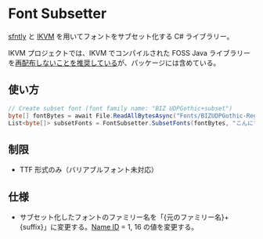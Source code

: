 # Font Subsetter

[sfntly](https://github.com/googlefonts/sfntly) と [IKVM](https://github.com/ikvmnet/ikvm) を用いてフォントをサブセット化する C# ライブラリー。

IKVM プロジェクトでは、IKVM でコンパイルされた FOSS Java ライブラリーを[再配布しないことを推奨している](https://github.com/ikvmnet/ikvm?tab=readme-ov-file#notice-to-project-owners)が、パッケージには含めている。

## 使い方

```cs
// Create subset font (font family name: "BIZ UDPGothic+subset")
byte[] fontBytes = await File.ReadAllBytesAsync("Fonts/BIZUDPGothic-Regular.ttf");
List<byte[]> subsetFonts = FontSubsetter.SubsetFonts(fontBytes, "こんにちは", suffix:"subset");
```

## 制限

* TTF 形式のみ（バリアブルフォント未対応）

## 仕様

* サブセット化したフォントのファミリー名を「{元のファミリー名}+{suffix}」に変更する。[Name ID](https://learn.microsoft.com/en-us/typography/opentype/spec/name#name-ids) = 1, 16 の値を変更する。
